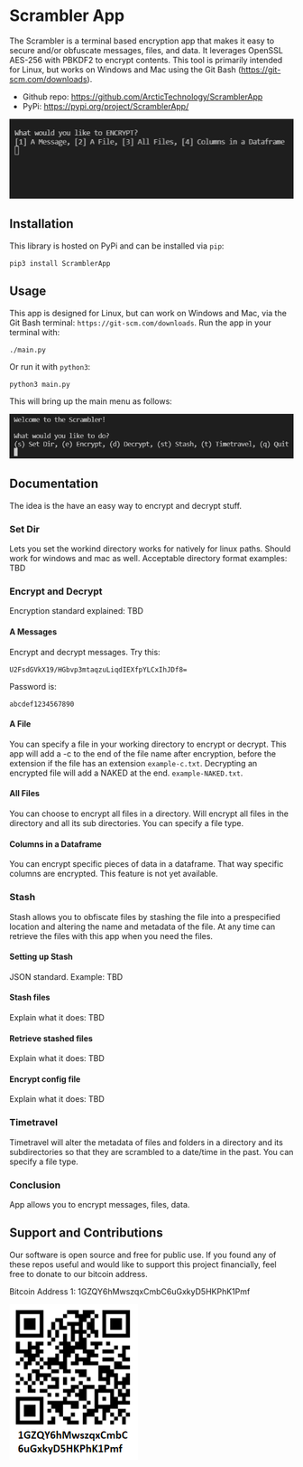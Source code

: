 # Scrambler App
The Scrambler is a terminal based encryption app that makes it easy to secure and/or obfuscate messages, files, and data. It leverages OpenSSL AES-256 with PBKDF2 to encrypt contents. This tool is primarily intended for Linux, but works on Windows and Mac using the Git Bash (https://git-scm.com/downloads).
* Github repo: https://github.com/ArcticTechnology/ScramblerApp
* PyPi: https://pypi.org/project/ScramblerApp/

![alt text](https://github.com/ArcticTechnology/ScramblerApp/blob/master/doc/scrambler-preview.gif?raw=true)

## Installation
This library is hosted on PyPi and can be installed via ```pip```:
```
pip3 install ScramblerApp
```

## Usage
This app is designed for Linux, but can work on Windows and Mac, via the Git Bash terminal: ```https://git-scm.com/downloads```. Run the app in your terminal with: 
```
./main.py
```
Or run it with ```python3```:
```
python3 main.py
```

This will bring up the main menu as follows:

![alt text](https://github.com/ArcticTechnology/ScramblerApp/blob/master/doc/scrambler-mainmenu.png?raw=true)

## Documentation

The idea is the have an easy way to encrypt and decrypt stuff.

### Set Dir
Lets you set the workind directory works for natively for linux paths. Should work for windows and mac as well. Acceptable directory format examples: TBD

### Encrypt and Decrypt

Encryption standard explained: TBD

#### A Messages

Encrypt and decrypt messages. Try this:
```
U2FsdGVkX19/HGbvp3mtaqzuLiqdIEXfpYLCxIhJDf8=
```
Password is:
```
abcdef1234567890
```

#### A File

You can specify a file in your working directory to encrypt or decrypt. This app will add a -c to the end of the file name after encryption, before the extension if the file has an extension ```example-c.txt```. Decrypting an encrypted file will add a NAKED at the end. ```example-NAKED.txt```.

#### All Files

You can choose to encrypt all files in a directory. Will encrypt all files in the directory and all its sub directories. You can specify a file type.

#### Columns in a Dataframe
You can encrypt specific pieces of data in a dataframe. That way specific columns are encrypted. This feature is not yet available.

### Stash
Stash allows you to obfiscate files by stashing the file into a prespecified location and altering the name and metadata of the file. At any time can retrieve the files with this app when you need the files.

#### Setting up Stash
JSON standard. Example: TBD

#### Stash files
Explain what it does: TBD

#### Retrieve stashed files
Explain what it does: TBD

#### Encrypt config file
Explain what it does: TBD

### Timetravel
Timetravel will alter the metadata of files and folders in a directory and its subdirectories so that they are scrambled to a date/time in the past. You can specify a file type.

### Conclusion
App allows you to encrypt messages, files, data.

## Support and Contributions
Our software is open source and free for public use. If you found any of these repos useful and would like to support this project financially, feel free to donate to our bitcoin address.

Bitcoin Address 1: 1GZQY6hMwszqxCmbC6uGxkyD5HKPhK1Pmf

![alt text](https://github.com/ArcticTechnology/BitcoinAddresses/blob/master/btcaddr1.png?raw=true)

